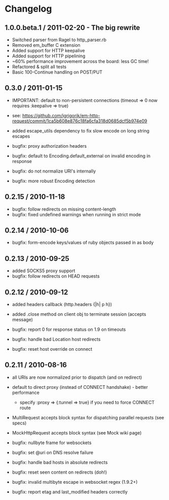# Changelog

## 1.0.0.beta.1 / 2011-02-20 - The big rewrite

- Switched parser from Ragel to http_parser.rb
- Removed em_buffer C extension
- Added support for HTTP keepalive
- Added support for HTTP pipelining
- ~60% performance improvement across the board: less GC time!
- Refactored & split all tests
- Basic 100-Continue handling on POST/PUT

## 0.3.0 / 2011-01-15

- IMPORTANT: default to non-persistent connections (timeout => 0 now requires :keepalive => true)
- see: https://github.com/igrigorik/em-http-request/commit/1ca5b608e876c18fa6cfa318d0685dcf5b974e09

- added escape_utils dependency to fix slow encode on long string escapes

- bugfix: proxy authorization headers
- bugfix: default to Encoding.default_external on invalid encoding in response
- bugfix: do not normalize URI's internally
- bugfix: more robust Encoding detection


## 0.2.15 / 2010-11-18

- bugfix: follow redirects on missing content-length
- bugfix: fixed undefined warnings when running in strict mode

## 0.2.14 / 2010-10-06

- bugfix: form-encode keys/values of ruby objects passed in as body

## 0.2.13 / 2010-09-25

- added SOCKS5 proxy support
- bugfix: follow redirects on HEAD requests

## 0.2.12 / 2010-09-12

- added headers callback (http.headers {|h| p h})
- added .close method on client obj to terminate session (accepts message)

- bugfix: report 0 for response status on 1.9 on timeouts
- bugfix: handle bad Location host redirects
- bugfix: reset host override on connect

## 0.2.11 / 2010-08-16

- all URIs are now normalized prior to dispatch (and on redirect)
- default to direct proxy (instead of CONNECT handshake) - better performance
  - specify :proxy => {:tunnel => true} if you need to force CONNECT route
- MultiRequest accepts block syntax for dispatching parallel requests (see specs)
- MockHttpRequest accepts block syntax (see Mock wiki page)


- bugfix: nullbyte frame for websockets
- bugfix: set @uri on DNS resolve failure
- bugfix: handle bad hosts in absolute redirects
- bugfix: reset seen content on redirects (doh!)
- bugfix: invalid multibyte escape in websocket regex (1.9.2+)
- bugfix: report etag and last_modified headers correctly

